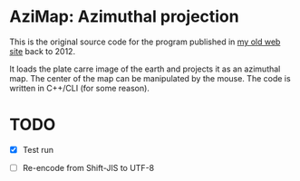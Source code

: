 # AziMap: Azimuthal projection

This is the original source code for the program published in [my old web site](https://sites.google.com/site/somedayuniverse/contents/azimuthal-projection) back to 2012.

It loads the plate carre image of the earth and projects it as an azimuthal map. The center of the map can be manipulated by the mouse.
The code is written in C++/CLI (for some reason).

# TODO

- [x] Test run
- [ ] Re-encode from Shift-JIS to UTF-8

